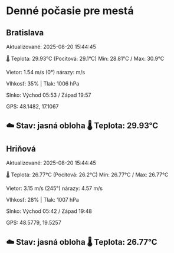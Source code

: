 ﻿# Denné počasie pre mestá

## Bratislava
Aktualizované: 2025-08-20 15:44:45

🌡️ Teplota: 29.93°C 
(Pocitová: 29.1°C)
Min: 28.81°C / Max: 30.9°C

Vietor: 1.54 m/s    (0°) 
nárazy:  m/s

Vlhkosť: 35% | Tlak: 1006 hPa

Slnko: Východ 05:53 / Západ 19:57

GPS: 48.1482, 17.1067

☁️ Stav: jasná obloha        🌡️ Teplota: 29.93°C
---

## Hriňová
Aktualizované: 2025-08-20 15:44:45

🌡️ Teplota: 26.77°C 
(Pocitová: 26.2°C)
Min: 26.77°C / Max: 26.77°C

Vietor: 3.15 m/s (245°)
nárazy: 4.57 m/s

Vlhkosť: 28% | Tlak: 1007 hPa

Slnko: Východ 05:42 / Západ 19:48

GPS: 48.5779, 19.5257

☁️ Stav: jasná obloha        🌡️ Teplota: 26.77°C
---

